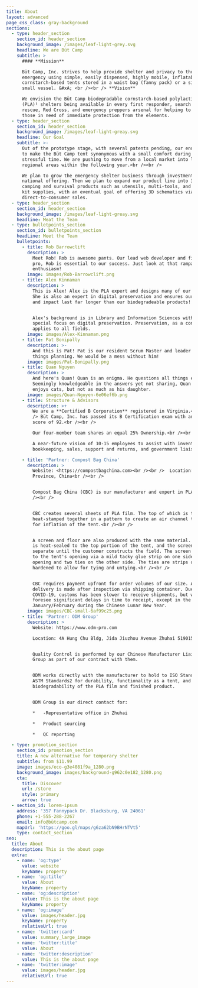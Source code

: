 ```yaml
---
title: About
layout: advanced
page_css_class: gray-background
sections:
  - type: header_section
    section_id: header_section
    background_image: /images/leaf-light-grey.svg
    headline: We are Büt Camp
    subtitle: >
      #### **Mission** 

      Büt Camp, Inc. strives to help provide shelter and privacy to those in any
      emergency using simple, easily dispensed, highly mobile, inflatable
      cornstarch-based tents stored in a waist bag (fanny pack) or a similar
      small vessel. &#xA; <br /><br /> **Vision**  

      We envision the Büt Camp biodegradable cornstarch-based polylactic acid
      (PLA)¹ shelters being available in every first responder, search and
      rescue, Red Cross, and emergency preppers arsenal for helping to treat
      those in need of immediate protection from the elements.
  - type: header_section
    section_id: header_section
    background_image: /images/leaf-light-greay.svg
    headline: Our Goal
    subtitle: >-
      Out of the prototype stage, with several patents pending, our end goal is
      to make the Büt Camp tent synonymous with a small comfort during a
      stressful time. We are pushing to move from a local market into larger
      regional areas within the following year.<br /><br />

      We plan to grow the emergency shelter business through investment into a
      national offering. Then we plan to expand our product line into 3D printed
      camping and survival products such as utensils, multi-tools, and first aid
      kit supplies, with an eventual goal of offering 3D schematics via
      direct-to-consumer sales.
  - type: header_section
    section_id: header_section
    background_image: /images/leaf-light-greay.svg
    headline: Meat the Team
  - type: bulletpoints_section
    section_id: bulletpoints_section
    headLine: Meet the Team
    bulletpoints:
      - title: Rob Barrowclift
        description: >
          Meet Rob! Rob is awesome pants. Our lead web developer and financial
          pro, Rob is essential to our success. Just look at that rampant
          enthusiasm!
        image: images/Rob-Barrowclift.png
      - title: Alex Kinnaman
        description: >
          This is Alex! Alex is the PLA expert and designs many of our products.
          She is also an expert in digital preservation and ensures our research
          and impact last far longer than our biodegradeable products!


          Alex's background is in Library and Information Sciences with a
          special focus on digital preservation. Preservation, as a concept,
          applies to all fields.
        image: images/Alex-Kinnaman.png
      - title: Pat Bonipally
        description: >-
          And this is Pat! Pat is our resident Scrum Master and leader of all
          things planning. We would be a mess without him!
        image: images/Pat-Bonipally.png
      - title: Quan Nguyen
        description: >
          And here's Quan! Quan is an enigma. He questions all things equally.
          Seemingly knowledgeable in the answers yet not sharing, Quan also
          enjoys cats, but not as much as his daughter.
        image: images/Quan-Nguyen-6e06ef6b.png
      - title: Structure & Advisors
        description: >+
          We are a **Certified B Corporation** registered in Virginia.<br /><br
          /> Büt Camp, Inc. has passed its B Certification exam with an overall
          score of 92.<br /><br />

          Our four-member team shares an equal 25% Ownership.<br /><br />

          A near-future vision of 10-15 employees to assist with inventory,
          bookkeeping, sales, support and returns, and government liaison.

      - title: 'Partner: Compost Bag China'
        description: >
          Website: <https://compostbagchina.com><br /><br />  Location: Shandong
          Province, China<br /><br />


          Compost Bag China (CBC) is our manufacturer and expert in PLA film.<br
          /><br />


          CBC creates several sheets of PLA film. The top of which is two sheets
          heat-stamped together in a pattern to create an air channel to allow
          for inflation of the tent.<br /><br />


          A screen and floor are also produced with the same material. The floor
          is heat-sealed to the top portion of the tent, and the screen is kept
          separate until the customer constructs the field. The screen adheres
          to the tent's opening via a mild tacky glue strip on one side of the
          opening and two ties on the other side. The ties are strips of PLA
          hardened to allow for tying and untying.<br /><br />


          CBC requires payment upfront for order volumes of our size. And
          delivery is made after inspection via shipping container. Due to
          COVID-19, customs has been slower to receive shipments, but we don’t
          foresee significant delays in time to receipt, except in the months of
          January/February during the Chinese Lunar New Year.
        image: images/CBC-small-6af99c25.png
      - title: 'Partner: ODM Group'
        description: >
          Website: https://www.odm-pro.com

          Location: 4A Hung Chu Bldg, Jida Jiuzhou Avenue Zhuhai 519015, China


          Quality Control is performed by our Chinese Manufacturer Liaison ODM
          Group as part of our contract with them.


          ODM works directly with the manufacturer to hold to ISO Standards1 and
          ASTM Standards2 for durability, functionality as a tent, and
          biodegradability of the PLA film and finished product.


          ODM Group is our direct contact for:

          *   -Representative office in Zhuhai

          *   Product sourcing

          *   QC reporting

  - type: promotion_section
    section_id: promotion_section
    title: A new alternative for temporary shelter
    subtitle: from $11.99
    image: images/eco-g3e4081f9a_1280.png
    background_image: images/background-g962c0e182_1280.png
    cta:
      title: Discover
      url: /store
      style: primary
      arrow: true
  - section_id: lorem-ipsum
    address: '357 Fannypack Dr. Blacksburg, VA 24061'
    phone: +1-555-288-2267
    email: info@bütcamp.com
    mapUrl: 'https://goo.gl/maps/g6za62bN9BHrNTVt5'
    type: contact_section
seo:
  title: About
  description: This is the about page
  extra:
    - name: 'og:type'
      value: website
      keyName: property
    - name: 'og:title'
      value: About
      keyName: property
    - name: 'og:description'
      value: This is the about page
      keyName: property
    - name: 'og:image'
      value: images/header.jpg
      keyName: property
      relativeUrl: true
    - name: 'twitter:card'
      value: summary_large_image
    - name: 'twitter:title'
      value: About
    - name: 'twitter:description'
      value: This is the about page
    - name: 'twitter:image'
      value: images/header.jpg
      relativeUrl: true
---
```

